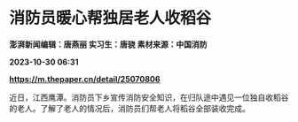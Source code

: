 # 消防员暖心帮独居老人收稻谷
**澎湃新闻编辑：唐燕丽 实习生：唐骁 素材来源：中国消防**

**2023-10-30 06:31**

**https://m.thepaper.cn/detail/25070806**

近日，江西鹰潭。消防员下乡宣传消防安全知识，在归队途中遇见一位独自收稻谷的老人。了解了老人的情况后，消防员们帮老人将稻谷全部装收完成。